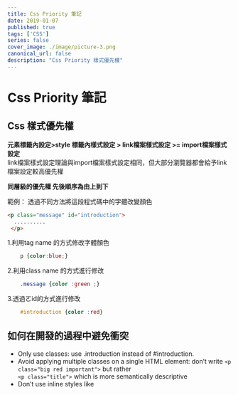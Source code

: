 ```yaml
---
title: Css Priority 筆記
date: 2019-01-07
published: true
tags: ['CSS']
series: false
cover_image: ./image/picture-3.png
canonical_url: false
description: "Css Priority 樣式優先權"
---
```


# Css Priority 筆記

## Css 樣式優先權

**元素標籤內設定>style 標籤內樣式設定 > link檔案樣式設定 >= import檔案樣式設定**  
link檔案樣式設定理論與import檔案樣式設定相同，但大部分瀏覽器都會給予link檔案設定較高優先權

**同層級的優先權 先後順序為由上到下**

範例：
透過不同方法將這段程式碼中的字體改變顏色
```HTML
<p class="message" id="introduction">
  ..........
 </p>
```

1.利用tag name 的方式修改字體顏色

```Css
    p {color:blue;}
```
2.利用class name 的方式進行修改

```Css
    .message {color :green ;}
```

3.透過ㄛid的方式進行修改
``` Css
    #introduction {color :red}
```
## 如何在開發的過程中避免衝突
* Only use classes: use .introduction instead of #introduction.
* Avoid applying multiple classes on a single HTML element:
don’t write 
```<p class="big red important">```
but rather   
```<p class="title">```
which is more semantically descriptive  
* Don’t use inline styles like <div style="background: blue;">
